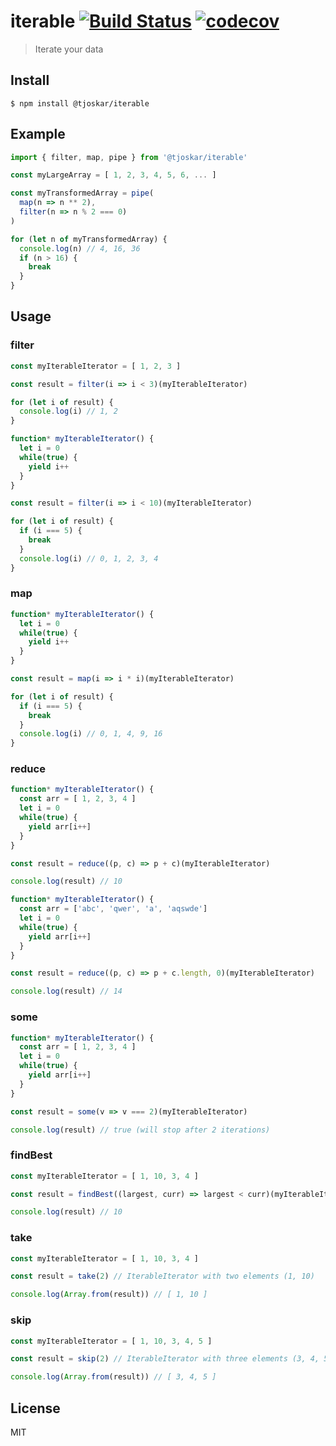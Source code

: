 # iterable [![Build Status](https://travis-ci.org/Tjoskar/iterable.svg?branch=master)](https://travis-ci.org/Tjoskar/iterable) [![codecov](https://codecov.io/gh/Tjoskar/iterable/branch/master/graph/badge.svg)](https://codecov.io/gh/Tjoskar/iterable)

> Iterate your data


## Install

```
$ npm install @tjoskar/iterable
```

## Example

```js
import { filter, map, pipe } from '@tjoskar/iterable'

const myLargeArray = [ 1, 2, 3, 4, 5, 6, ... ]

const myTransformedArray = pipe(
  map(n => n ** 2),
  filter(n => n % 2 === 0)
)

for (let n of myTransformedArray) {
  console.log(n) // 4, 16, 36
  if (n > 16) {
    break
  }
}
```

## Usage

### filter

```js
const myIterableIterator = [ 1, 2, 3 ]

const result = filter(i => i < 3)(myIterableIterator)

for (let i of result) {
  console.log(i) // 1, 2
}
```

```js
function* myIterableIterator() {
  let i = 0
  while(true) {
    yield i++
  }
}

const result = filter(i => i < 10)(myIterableIterator)

for (let i of result) {
  if (i === 5) {
    break
  }
  console.log(i) // 0, 1, 2, 3, 4
}
```

### map

```js
function* myIterableIterator() {
  let i = 0
  while(true) {
    yield i++
  }
}

const result = map(i => i * i)(myIterableIterator)

for (let i of result) {
  if (i === 5) {
    break
  }
  console.log(i) // 0, 1, 4, 9, 16
}
```

### reduce

```js
function* myIterableIterator() {
  const arr = [ 1, 2, 3, 4 ]
  let i = 0
  while(true) {
    yield arr[i++]
  }
}

const result = reduce((p, c) => p + c)(myIterableIterator)

console.log(result) // 10
```

```js
function* myIterableIterator() {
  const arr = ['abc', 'qwer', 'a', 'aqswde']
  let i = 0
  while(true) {
    yield arr[i++]
  }
}

const result = reduce((p, c) => p + c.length, 0)(myIterableIterator)

console.log(result) // 14
```

### some

```js
function* myIterableIterator() {
  const arr = [ 1, 2, 3, 4 ]
  let i = 0
  while(true) {
    yield arr[i++]
  }
}

const result = some(v => v === 2)(myIterableIterator)

console.log(result) // true (will stop after 2 iterations)
```

### findBest

```js
const myIterableIterator = [ 1, 10, 3, 4 ]

const result = findBest((largest, curr) => largest < curr)(myIterableIterator)

console.log(result) // 10
```

### take

```js
const myIterableIterator = [ 1, 10, 3, 4 ]

const result = take(2) // IterableIterator with two elements (1, 10)

console.log(Array.from(result)) // [ 1, 10 ]
```

### skip

```js
const myIterableIterator = [ 1, 10, 3, 4, 5 ]

const result = skip(2) // IterableIterator with three elements (3, 4, 5)

console.log(Array.from(result)) // [ 3, 4, 5 ]
```

## License

MIT
